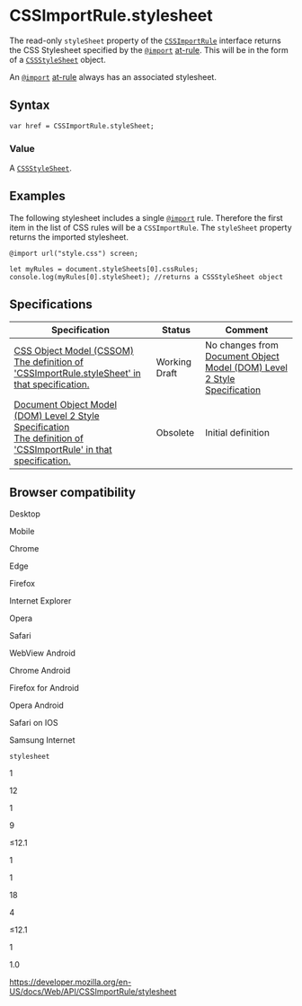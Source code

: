 # CSSImportRule.stylesheet

The read-only `styleSheet` property of the [`CSSImportRule`](../cssimportrule) interface returns the CSS Stylesheet specified by the [`@import`](https://developer.mozilla.org/en-US/docs/Web/CSS/@import) [at-rule](https://developer.mozilla.org/en-US/docs/Web/CSS/At-rule). This will be in the form of a [`CSSStyleSheet`](../cssstylesheet) object.

An [`@import`](https://developer.mozilla.org/en-US/docs/Web/CSS/@import) [at-rule](https://developer.mozilla.org/en-US/docs/Web/CSS/At-rule) always has an associated stylesheet.

## Syntax

    var href = CSSImportRule.styleSheet;

### Value

A [`CSSStyleSheet`](../cssstylesheet).

## Examples

The following stylesheet includes a single [`@import`](https://developer.mozilla.org/en-US/docs/Web/CSS/@import) rule. Therefore the first item in the list of CSS rules will be a `CSSImportRule`. The `styleSheet` property returns the imported stylesheet.

    @import url("style.css") screen;

    let myRules = document.styleSheets[0].cssRules;
    console.log(myRules[0].styleSheet); //returns a CSSStyleSheet object

## Specifications

<table><thead><tr class="header"><th>Specification</th><th>Status</th><th>Comment</th></tr></thead><tbody><tr class="odd"><td><a href="https://drafts.csswg.org/cssom/#dom-cssimportrule-stylesheet">CSS Object Model (CSSOM)<br />
<span class="small">The definition of 'CSSImportRule.styleSheet' in that specification.</span></a></td><td><span class="spec-wd">Working Draft</span></td><td>No changes from <a href="https://www.w3.org/TR/DOM-Level-2-Style/">Document Object Model (DOM) Level 2 Style Specification</a></td></tr><tr class="even"><td><a href="https://www.w3.org/TR/DOM-Level-2-Style/css.html#CSS-CSSImportRule">Document Object Model (DOM) Level 2 Style Specification<br />
<span class="small">The definition of 'CSSImportRule' in that specification.</span></a></td><td><span class="spec-obsolete">Obsolete</span></td><td>Initial definition</td></tr></tbody></table>

## Browser compatibility

Desktop

Mobile

Chrome

Edge

Firefox

Internet Explorer

Opera

Safari

WebView Android

Chrome Android

Firefox for Android

Opera Android

Safari on IOS

Samsung Internet

`stylesheet`

1

12

1

9

≤12.1

1

1

18

4

≤12.1

1

1.0

<a href="https://developer.mozilla.org/en-US/docs/Web/API/CSSImportRule/stylesheet" class="_attribution-link">https://developer.mozilla.org/en-US/docs/Web/API/CSSImportRule/stylesheet</a>
